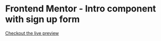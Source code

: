# Frontend Mentor - Intro component with sign up form

[Checkout the live preview](https://alexajoerin.github.io/signup-form/)
